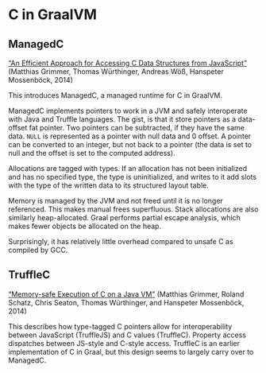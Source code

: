 # C in GraalVM

## ManagedC

[“An Efficient Approach for Accessing C Data Structures from JavaScript”](https://sci-hub.st/10.1145/2633301.2633302)
(Matthias Grimmer, Thomas Würthinger, Andreas Wöß, Hanspeter Mossenböck, 2014)

This introduces ManagedC, a managed runtime for C in GraalVM.

ManagedC implements pointers to work in a JVM and safely interoperate with Java
and Truffle languages. The gist, is that it store pointers as a data-offset fat
pointer. Two pointers can be subtracted, if they have the same data. `NULL` is
represented as a pointer with null data and 0 offset. A pointer can be converted
to an integer, but not back to a pointer (the data is set to null and the offset
is set to the computed address).

Allocations are tagged with types. If an allocation has not been initialized and
has no specified type, the type is uninitialized, and writes to it add slots
with the type of the written data to its structured layout table.

Memory is managed by the JVM and not freed until it is no longer referenced.
This makes manual frees superfluous. Stack allocations are also similarly
heap-allocated. Graal performs partial escape analysis, which makes fewer
objects be allocated on the heap.

Surprisingly, it has relatively little overhead compared to unsafe C as compiled
by GCC.

## TruffleC

[“Memory-safe Execution of C on a Java VM”](https://sci-hub.st/10.1145/2786558.2786565)
(Matthias Grimmer, Roland Schatz, Chris Seaton, Thomas Würthinger, and Hanspeter
Mossenböck, 2014)

This describes how type-tagged C pointers allow for interoperability between
JavaScript (TruffleJS) and C values (TruffleC). Property access dispatches
between JS-style and C-style access. TruffleC is an earlier implementation of C
in Graal, but this design seems to largely carry over to ManagedC.

